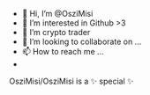 - 👋 Hi, I’m @OsziMisi
- 👀 I’m interested in Github >3
- 🌱 I’m crypto trader
- 💞️ I’m looking to collaborate on ...
- 📫 How to reach me ...
- 
OsziMisi/OsziMisi is a ✨ special ✨ 
